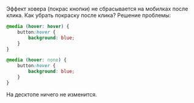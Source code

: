 Эффект ховера (покрас кнопки) не сбрасывается на мобилках после клика. Как убрать покраску после клика? Решение проблемы:
```CSS
@media (hover: hover) {
	button:hover {
		background: blue;
	}
}

@media (hover: none) {
	button:hover {
		background: blue;
	}
}
```
На десктопе ничего не изменится.